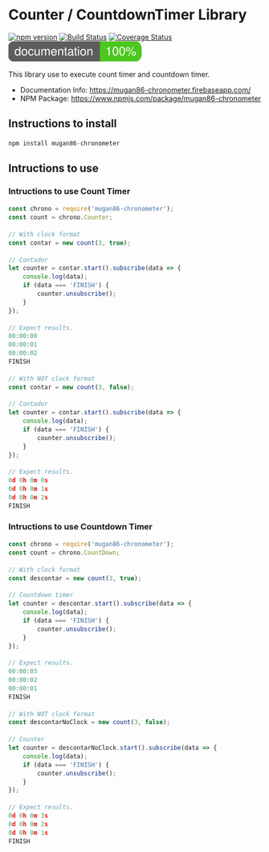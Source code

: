 # Counter / CountdownTimer Library

[![npm version](https://badge.fury.io/js/mugan86-chronometer.svg)](https://badge.fury.io/js/mugan86-chronometer)
[![Build Status](https://travis-ci.org/mugan86/chrono-countdown-count.svg?branch=master)](https://travis-ci.org/mugan86/chrono-countdown-count)
[![Coverage Status](https://coveralls.io/repos/github/mugan86/chrono-countdown-count/badge.svg?branch=master)](https://coveralls.io/github/mugan86/chrono-countdown-count?branch=master)
[![doc coverage](https://raw.githubusercontent.com/mugan86/chrono-countdown-count/master/documentation/images/coverage-badge-documentation.svg?sanitize=true)](./documentation)

This library use to execute count timer and countdown timer.

* Documentation Info: https://mugan86-chronometer.firebaseapp.com/
* NPM Package: https://www.npmjs.com/package/mugan86-chronometer

## Instructions to install

```javascript
npm install mugan86-chronometer
```

## Intructions to use 

### Intructions to use Count Timer

```javascript
const chrono = require('mugan86-chronometer');
const count = chrono.Counter;

// With clock format
const contar = new count(3, true);

// Contador
let counter = contar.start().subscribe(data => {
    console.log(data);
    if (data === 'FINISH') {
        counter.unsubscribe();
    }
});

// Expect results.
00:00:00
00:00:01
00:00:02
FINISH

// With NOT clock format
const contar = new count(3, false);

// Contador
let counter = contar.start().subscribe(data => {
    console.log(data);
    if (data === 'FINISH') {
        counter.unsubscribe();
    }
});

// Expect results.
0d 0h 0m 0s
0d 0h 0m 1s
0d 0h 0m 2s
FINISH
```

### Intructions to use Countdown Timer

```javascript
const chrono = require('mugan86-chronometer');
const count = chrono.CountDown;

// With clock format
const descontar = new count(3, true);

// Countdown timer
let counter = descontar.start().subscribe(data => {
    console.log(data);
    if (data === 'FINISH') {
        counter.unsubscribe();
    }
});

// Expect results.
00:00:03
00:00:02
00:00:01
FINISH

// With NOT clock format
const descontarNoClock = new count(3, false);

// Counter
let counter = descontarNoClock.start().subscribe(data => {
    console.log(data);
    if (data === 'FINISH') {
        counter.unsubscribe();
    }
});

// Expect results.
0d 0h 0m 3s
0d 0h 0m 2s
0d 0h 0m 1s
FINISH
```